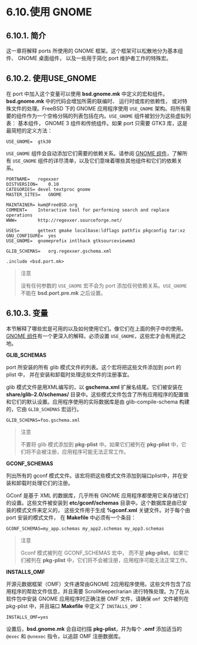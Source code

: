 # 6.10.使用 GNOME

## 6.10.1. 简介

这一章将解释 ports 所使用的 GNOME 框架。这个框架可以松散地分为基本组件、 GNOME 桌面组件， 以及一些用于简化 port 维护者工作的特殊宏。

## 6.10.2. 使用USE_GNOME

在 port 中加入这个变量可以使用 **bsd.gnome.mk** 中定义的宏和组件。**bsd.gnome.mk** 中的代码会增加所需的联编时、 运行时或库的依赖性， 或对特殊文件的处理。FreeBSD 下的 GNOME 应用程序使用 `USE_GNOME` 架构。将所有需要的组件作为一个空格分隔的列表包括在内。`USE_GNOME` 组件被划分为这些虚拟列表： 基本组件， GNOME 3 组件和传统组件。如果 port 只需要 GTK3 库，这是最简短的定义方法：

```
USE_GNOME=	gtk30
```

`USE_GNOME` 组件会自动添加它们需要的依赖关系。请参阅 [GNOME 组件](https://docs.freebsd.org/en/books/porters-handbook/book/#gnome-components)，了解所有 `USE_GNOME` 组件的详尽清单，以及它们意味着哪些其他组件和它们的依赖关系。

```
PORTNAME=	regexxer
DISTVERSION=	0.10
CATEGORIES=	devel textproc gnome
MASTER_SITES=	GNOME

MAINTAINER=	kwm@FreeBSD.org
COMMENT=	Interactive tool for performing search and replace operations
WWW=		http://regexxer.sourceforge.net/

USES=		gettext gmake localbase:ldflags pathfix pkgconfig tar:xz
GNU_CONFIGURE=	yes
USE_GNOME=	gnomeprefix intlhack gtksourceviewmm3

GLIB_SCHEMAS=	org.regexxer.gschema.xml

.include <bsd.port.mk>
```

> 注意
>
> 没有任何参数的 `USE_GNOME` 宏不会为 port 添加任何依赖关系。`USE_GNOME` 不能在 **bsd.port.pre.mk** 之后设置。

## 6.10.3. 变量

本节解释了哪些宏是可用的以及如何使用它们。像它们在上面的例子中的使用。[GNOME 组件](https://docs.freebsd.org/en/books/porters-handbook/book/#gnome-components)有一个更深入的解释。必须设置 `USE_GNOME`，这些宏才会有用武之地。

**GLIB_SCHEMAS**

port 所安装的所有 glib 模式文件的列表。这个宏将把这些文件添加到 port 的 plist 中， 并在安装和卸载时处理这些文件的注册事宜。

glib 模式文件是用XML编写的，以 **gschema.xml** 扩展名结尾。它们被安装在 **share/glib-2.0/schemas/** 目录中。这些模式文件包含了所有应用程序的配置值和它们的默认设置。应用程序使用的实际数据库是由 glib-compile-schema 构建的，它由 `GLIB_SCHEMAS` 宏运行。

```
GLIB_SCHEMAS=foo.gschema.xml
```

> 注意
>
> 不要将 glib 模式添加到 **pkg-plist** 中。如果它们被列在 **pkg-plist** 中，它们将不会被注册，应用程序可能无法正常工作。

**GCONF_SCHEMAS**

列出所有的 gconf 模式文件。该宏将把这些模式文件添加到端口plist中，并在安装和卸载时处理它们的注册。

GConf 是基于 XML 的数据库，几乎所有 GNOME 应用程序都使用它来存储它们的设置。这些文件被安装到 **etc/gconf/schemas** 目录中。这个数据库是由已安装的模式文件来定义的， 这些文件用于生成 **%gconf.xml** 关键文件。对于每个由 port 安装的模式文件， 在 **Makefile** 中必须有一个条目：

```
GCONF_SCHEMAS=my_app.schemas my_app2.schemas my_app3.schemas
```

> 注意
>
> Gconf 模式被列在 GCONF_SCHEMAS 宏中， 而不是 **pkg-plist**。如果它们被列在 **pkg-plist** 中，它们将不会被注册，应用程序可能无法正常工作。

**INSTALLS_OMF**

开源元数据框架（OMF）文件通常由GNOME 2应用程序使用。这些文件包含了应用程序的帮助文件信息，并且需要 ScrollKeeper/rarian 进行特殊处理。为了在从软件包中安装 GNOME 应用程序时正确注册 OMF 文件，请确保 `omf `文件被列在 pkg-plist 中，并且端口 **Makefile** 中定义了 `INSTALLS_OMF`：

```
INSTALLS_OMF=yes
```

设置后，**bsd.gnome.mk** 会自动扫描 **pkg-plist**，并为每个 **.omf** 添加适当的 `@exec` 和 `@unexec` 指令，以追踪 OMF 注册数据库。
